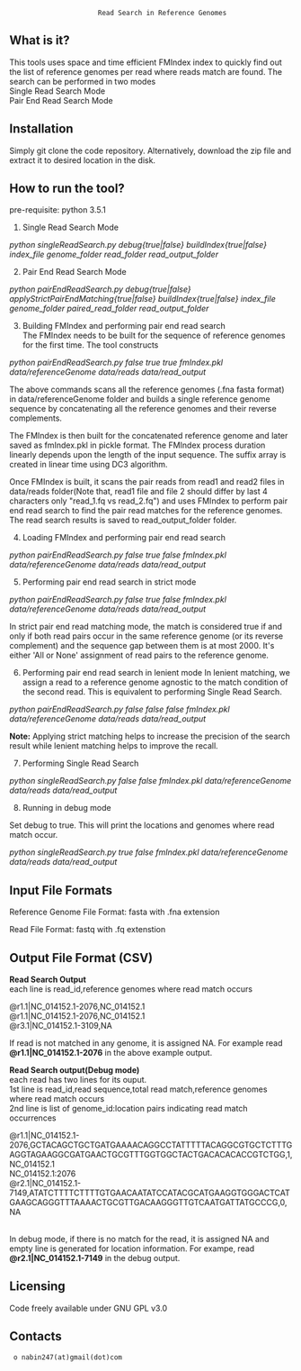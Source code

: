 
                          Read Search in Reference Genomes

  What is it?
  -----------

  This tools uses space and time efficient FMIndex index to quickly find out the list of reference genomes per read where reads match are found. The search can be performed in two modes <br/>
  Single Read Search Mode <br />
  Pair End Read Search Mode <br />


  Installation
  ------------

  Simply git clone the code repository. Alternatively, download the zip file and extract it to desired location in the disk.


  How to run the tool?
  ------------
  pre-requisite: python 3.5.1

  1. Single Read Search Mode <br />

  *python singleReadSearch.py debug{true|false}  buildIndex{true|false} index_file genome_folder read_folder read_output_folder* <br />

  2. Pair End Read Search Mode <br />

  *python pairEndReadSearch.py debug{true|false} applyStrictPairEndMatching{true|false} buildIndex{true|false} index_file genome_folder paired_read_folder read_output_folder* <br />

  3. Building FMIndex and performing pair end read search <br />
  The FMIndex needs to be built for the sequence of reference genomes for the first time. The tool constructs 

  *python pairEndReadSearch.py false true true fmIndex.pkl data/referenceGenome data/reads data/read_output* <br />

  The above commands scans  all the reference genomes (.fna fasta format) in data/referenceGenome folder and builds a single reference genome sequence by
  concatenating all the reference genomes and their reverse complements. 

  The FMIndex is then built for the concatenated reference genome and later saved as fmIndex.pkl in pickle format. The FMIndex process duration linearly depends upon the length of the input sequence. The suffix array is created in linear time using DC3 algorithm. 

  Once FMIndex is built, it scans the pair reads from read1 and read2 files in data/reads folder(Note that, read1 file and file 2 should differ by last 4 characters only "read_1.fq vs read_2.fq") and uses FMIndex to perform pair end read search to
  find the pair read matches for the reference genomes. The read search results is saved to read_output_folder folder.

  4. Loading FMIndex and performing pair end read search <br />

  *python pairEndReadSearch.py false true false fmIndex.pkl data/referenceGenome data/reads data/read_output* <br />

  5. Performing pair end read search in strict mode <br />

  *python pairEndReadSearch.py false true false fmIndex.pkl data/referenceGenome data/reads data/read_output* <br />

  In strict pair end read matching mode, the match is considered true if and only if both read pairs occur in the same reference genome (or its reverse complement) and the sequence gap between them is at most 2000. It's either 'All or None' assignment of read pairs to the reference genome. 
  
  6. Performing pair end read search in lenient mode
  In lenient matching, we assign a read to a reference genome agnostic to the match condition of  the second read. This is equivalent to performing Single Read Search. <br />

  *python pairEndReadSearch.py false false false fmIndex.pkl data/referenceGenome data/reads data/read_output* <br />

  **Note:** Applying strict matching helps to increase the precision of the search result while lenient matching  helps to improve the recall. <br />

  7. Performing Single Read Search<br />

   *python singleReadSearch.py false  false fmIndex.pkl data/referenceGenome data/reads data/read_output* <br />

  8. Running in debug mode<br />
  
  Set debug to true. This will print the locations and genomes where read match occur.<br />

   *python singleReadSearch.py true false fmIndex.pkl data/referenceGenome data/reads data/read_output* <br />


  Input File Formats
  ---------

  Reference Genome File Format: fasta with .fna extension<br />

  Read File Format: fastq with .fq extenstion<br />

   Output File Format (CSV)
  ---------
  **Read Search Output** <br />
  each line is read_id,reference genomes where read match occurs<br />

  @r1.1|NC_014152.1-2076,NC_014152.1<br />
  @r1.1|NC_014152.1-2076,NC_014152.1<br />
  @r3.1|NC_014152.1-3109,NA<br />

  If read is not matched in any genome, it is assigned NA. For example read **@r1.1|NC_014152.1-2076** in the above example output. <br/>

  **Read Search output(Debug mode)** <br />
  each read has two lines for its ouput.<br />
  1st line is read_id,read sequence,total read match,reference genomes where read match occurs<br />
  2nd line is list of genome_id:location pairs indicating read match occurrences<br />

  @r1.1|NC_014152.1-2076,GCTACAGCTGCTGATGAAAACAGGCCTATTTTTACAGGCGTGCTCTTTGAGGTAGAAGGCGATGAACTGCGTTTGGTGGCTACTGACACACACCGTCTGG,1,NC_014152.1<br />
    NC_014152.1:2076<br />
  @r2.1|NC_014152.1-7149,ATATCTTTTCTTTTGTGAACAATATCCATACGCATGAAGGTGGGACTCATGAAGCAGGGTTTAAAACTGCGTTGACAAGGGTTGTCAATGATTATGCCCG,0,NA<br />
  <br />
   
  In debug mode, if there is no match for the read, it is assigned NA and empty line is generated for location information. For exampe, read **@r2.1|NC_014152.1-7149** in the debug output.<br/>

  Licensing
  ---------

  Code freely available under GNU GPL v3.0

  
  Contacts
  --------

     o nabin247(at)gmail(dot)com

